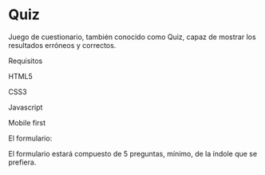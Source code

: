 # Quiz



Juego de cuestionario, también conocido como Quiz, capaz de mostrar los resultados erróneos y correctos.


Requisitos

HTML5

CSS3

Javascript

Mobile first


El formulario:

El formulario estará compuesto de 5 preguntas, mínimo, de la índole que se prefiera.






